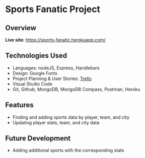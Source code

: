 # Sports Fanatic Project
## Overview



**Live site:** <https://sports-fanatic.herokuapp.com/>

## Technologies Used

  * Languages: nodeJS, Express, Handlebars
  * Design: Google Fonts
  * Project Planning & User Stories: [Trello](https://trello.com/b/mpoAg0Q5/sei21-sports-fanatic)
  * Visual Studio Code
  * Git, Github, MongoDB, MongoDB Compass, Postman, Heroku


## Features

  * Finding and adding sports data by player, team, and city
  * Updating player stats, team, and city data


## Future Development

  * Adding additional sports with the corresponding stats